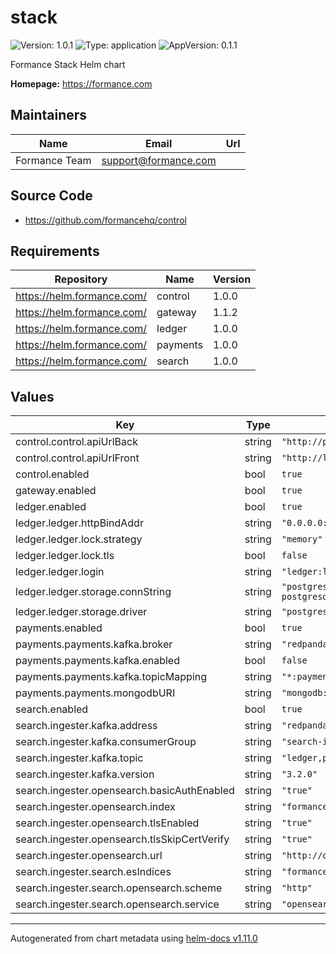 # stack

![Version: 1.0.1](https://img.shields.io/badge/Version-1.0.1-informational?style=flat-square) ![Type: application](https://img.shields.io/badge/Type-application-informational?style=flat-square) ![AppVersion: 0.1.1](https://img.shields.io/badge/AppVersion-0.1.1-informational?style=flat-square)

Formance Stack Helm chart

**Homepage:** <https://formance.com>

## Maintainers

| Name | Email | Url |
| ---- | ------ | --- |
| Formance Team | <support@formance.com> |  |

## Source Code

* <https://github.com/formancehq/control>

## Requirements

| Repository | Name | Version |
|------------|------|---------|
| https://helm.formance.com/ | control | 1.0.0 |
| https://helm.formance.com/ | gateway | 1.1.2 |
| https://helm.formance.com/ | ledger | 1.0.0 |
| https://helm.formance.com/ | payments | 1.0.0 |
| https://helm.formance.com/ | search | 1.0.0 |

## Values

| Key | Type | Default | Description |
|-----|------|---------|-------------|
| control.control.apiUrlBack | string | `"http://proxy/api"` |  |
| control.control.apiUrlFront | string | `"http://localhost/api"` |  |
| control.enabled | bool | `true` |  |
| gateway.enabled | bool | `true` |  |
| ledger.enabled | bool | `true` |  |
| ledger.ledger.httpBindAddr | string | `"0.0.0.0:3068"` |  |
| ledger.ledger.lock.strategy | string | `"memory"` |  |
| ledger.ledger.lock.tls | bool | `false` |  |
| ledger.ledger.login | string | `"ledger:ledger"` |  |
| ledger.ledger.storage.connString | string | `"postgresql://formance:formance@stack-postgresql/ledger"` |  |
| ledger.ledger.storage.driver | string | `"postgres"` |  |
| payments.enabled | bool | `true` |  |
| payments.payments.kafka.broker | string | `"redpanda:29092"` |  |
| payments.payments.kafka.enabled | bool | `false` |  |
| payments.payments.kafka.topicMapping | string | `"*:payments"` |  |
| payments.payments.mongodbURI | string | `"mongodb://root:changeme@mongodb:27017"` |  |
| search.enabled | bool | `true` |  |
| search.ingester.kafka.address | string | `"redpanda:29092"` |  |
| search.ingester.kafka.consumerGroup | string | `"search-ingester"` |  |
| search.ingester.kafka.topic | string | `"ledger,payments"` |  |
| search.ingester.kafka.version | string | `"3.2.0"` |  |
| search.ingester.opensearch.basicAuthEnabled | string | `"true"` |  |
| search.ingester.opensearch.index | string | `"formance"` |  |
| search.ingester.opensearch.tlsEnabled | string | `"true"` |  |
| search.ingester.opensearch.tlsSkipCertVerify | string | `"true"` |  |
| search.ingester.opensearch.url | string | `"http://opensearch:9200"` |  |
| search.ingester.search.esIndices | string | `"formance"` |  |
| search.ingester.search.opensearch.scheme | string | `"http"` |  |
| search.ingester.search.opensearch.service | string | `"opensearch:9200"` |  |

----------------------------------------------
Autogenerated from chart metadata using [helm-docs v1.11.0](https://github.com/norwoodj/helm-docs/releases/v1.11.0)

